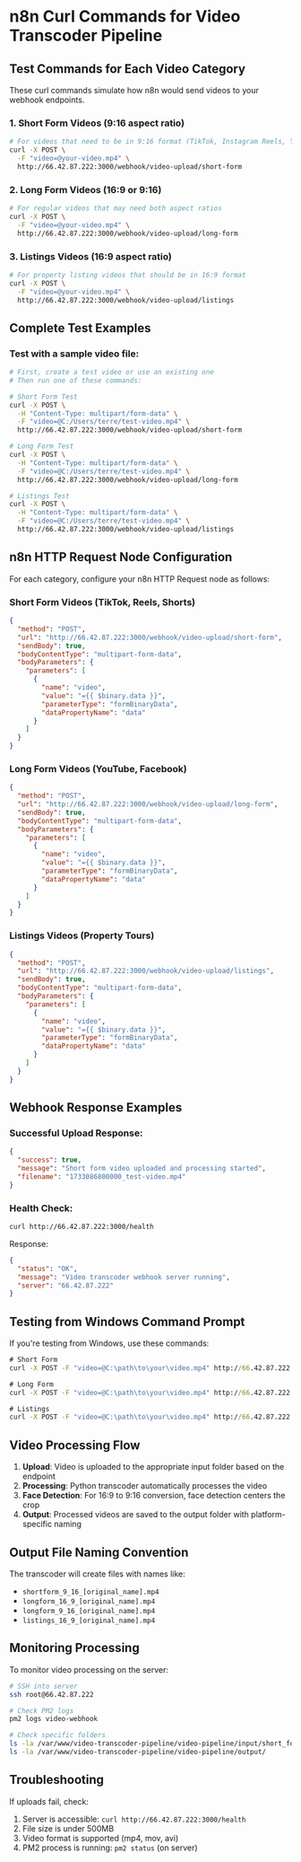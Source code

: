 # n8n Curl Commands for Video Transcoder Pipeline

## Test Commands for Each Video Category

These curl commands simulate how n8n would send videos to your webhook endpoints.

### 1. Short Form Videos (9:16 aspect ratio)
```bash
# For videos that need to be in 9:16 format (TikTok, Instagram Reels, YouTube Shorts)
curl -X POST \
  -F "video=@your-video.mp4" \
  http://66.42.87.222:3000/webhook/video-upload/short-form
```

### 2. Long Form Videos (16:9 or 9:16)
```bash
# For regular videos that may need both aspect ratios
curl -X POST \
  -F "video=@your-video.mp4" \
  http://66.42.87.222:3000/webhook/video-upload/long-form
```

### 3. Listings Videos (16:9 aspect ratio)
```bash
# For property listing videos that should be in 16:9 format
curl -X POST \
  -F "video=@your-video.mp4" \
  http://66.42.87.222:3000/webhook/video-upload/listings
```

## Complete Test Examples

### Test with a sample video file:
```bash
# First, create a test video or use an existing one
# Then run one of these commands:

# Short Form Test
curl -X POST \
  -H "Content-Type: multipart/form-data" \
  -F "video=@C:/Users/terre/test-video.mp4" \
  http://66.42.87.222:3000/webhook/video-upload/short-form

# Long Form Test
curl -X POST \
  -H "Content-Type: multipart/form-data" \
  -F "video=@C:/Users/terre/test-video.mp4" \
  http://66.42.87.222:3000/webhook/video-upload/long-form

# Listings Test
curl -X POST \
  -H "Content-Type: multipart/form-data" \
  -F "video=@C:/Users/terre/test-video.mp4" \
  http://66.42.87.222:3000/webhook/video-upload/listings
```

## n8n HTTP Request Node Configuration

For each category, configure your n8n HTTP Request node as follows:

### Short Form Videos (TikTok, Reels, Shorts)
```json
{
  "method": "POST",
  "url": "http://66.42.87.222:3000/webhook/video-upload/short-form",
  "sendBody": true,
  "bodyContentType": "multipart-form-data",
  "bodyParameters": {
    "parameters": [
      {
        "name": "video",
        "value": "={{ $binary.data }}",
        "parameterType": "formBinaryData",
        "dataPropertyName": "data"
      }
    ]
  }
}
```

### Long Form Videos (YouTube, Facebook)
```json
{
  "method": "POST",
  "url": "http://66.42.87.222:3000/webhook/video-upload/long-form",
  "sendBody": true,
  "bodyContentType": "multipart-form-data",
  "bodyParameters": {
    "parameters": [
      {
        "name": "video",
        "value": "={{ $binary.data }}",
        "parameterType": "formBinaryData",
        "dataPropertyName": "data"
      }
    ]
  }
}
```

### Listings Videos (Property Tours)
```json
{
  "method": "POST",
  "url": "http://66.42.87.222:3000/webhook/video-upload/listings",
  "sendBody": true,
  "bodyContentType": "multipart-form-data",
  "bodyParameters": {
    "parameters": [
      {
        "name": "video",
        "value": "={{ $binary.data }}",
        "parameterType": "formBinaryData",
        "dataPropertyName": "data"
      }
    ]
  }
}
```

## Webhook Response Examples

### Successful Upload Response:
```json
{
  "success": true,
  "message": "Short form video uploaded and processing started",
  "filename": "1733086800000_test-video.mp4"
}
```

### Health Check:
```bash
curl http://66.42.87.222:3000/health
```

Response:
```json
{
  "status": "OK",
  "message": "Video transcoder webhook server running",
  "server": "66.42.87.222"
}
```

## Testing from Windows Command Prompt

If you're testing from Windows, use these commands:

```cmd
# Short Form
curl -X POST -F "video=@C:\path\to\your\video.mp4" http://66.42.87.222:3000/webhook/video-upload/short-form

# Long Form
curl -X POST -F "video=@C:\path\to\your\video.mp4" http://66.42.87.222:3000/webhook/video-upload/long-form

# Listings
curl -X POST -F "video=@C:\path\to\your\video.mp4" http://66.42.87.222:3000/webhook/video-upload/listings
```

## Video Processing Flow

1. **Upload**: Video is uploaded to the appropriate input folder based on the endpoint
2. **Processing**: Python transcoder automatically processes the video
3. **Face Detection**: For 16:9 to 9:16 conversion, face detection centers the crop
4. **Output**: Processed videos are saved to the output folder with platform-specific naming

## Output File Naming Convention

The transcoder will create files with names like:
- `shortform_9_16_[original_name].mp4`
- `longform_16_9_[original_name].mp4`
- `longform_9_16_[original_name].mp4`
- `listings_16_9_[original_name].mp4`

## Monitoring Processing

To monitor video processing on the server:
```bash
# SSH into server
ssh root@66.42.87.222

# Check PM2 logs
pm2 logs video-webhook

# Check specific folders
ls -la /var/www/video-transcoder-pipeline/video-pipeline/input/short_form_9_16/
ls -la /var/www/video-transcoder-pipeline/video-pipeline/output/
```

## Troubleshooting

If uploads fail, check:
1. Server is accessible: `curl http://66.42.87.222:3000/health`
2. File size is under 500MB
3. Video format is supported (mp4, mov, avi)
4. PM2 process is running: `pm2 status` (on server)
